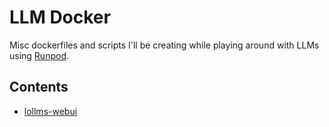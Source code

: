 # LLM Docker

Misc dockerfiles and scripts I'll be creating while playing around with LLMs using [Runpod](https://runpod.io).

## Contents

- [lollms-webui](./lollms-webui)
